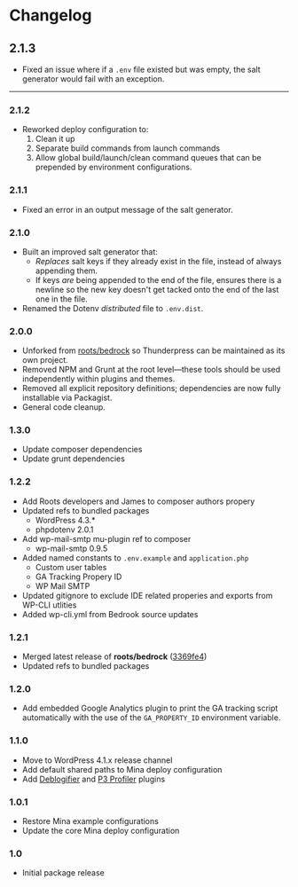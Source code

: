 # Changelog

## 2.1.3
- Fixed an issue where if a `.env` file existed but was empty, the salt generator would fail with an exception.

-----

### 2.1.2
- Reworked deploy configuration to:
    1. Clean it up
    2. Separate build commands from launch commands
    3. Allow global build/launch/clean command queues that can be prepended by environment configurations.

### 2.1.1
- Fixed an error in an output message of the salt generator.

### 2.1.0
- Built an improved salt generator that:
    - _Replaces_ salt keys if they already exist in the file, instead of always appending them.
    - If keys _are_ being appended to the end of the file, ensures there is a newline so the new key doesn't get tacked onto the end of the last one in the file.
- Renamed the Dotenv _distributed_ file to `.env.dist`.

### 2.0.0
- Unforked from [roots/bedrock](https://github.com/roots/bedrock) so Thunderpress can be maintained as its own project.
- Removed NPM and Grunt at the root level—these tools should be used independently within plugins and themes.
- Removed all explicit repository definitions; dependencies are now fully installable via Packagist.
- General code cleanup.

### 1.3.0
- Update composer dependencies
- Update grunt dependencies

### 1.2.2
- Add Roots developers and James to composer authors propery
- Updated refs to bundled packages  
    - WordPress 4.3.*
    - phpdotenv 2.0.1
- Add wp-mail-smtp mu-plugin ref to composer  
    - wp-mail-smtp 0.9.5
- Added named constants to `.env.example` and `application.php`  
    - Custom user tables
    - GA Tracking Propery ID
    - WP Mail SMTP
- Updated gitignore to exclude IDE related properies and exports from WP-CLI utlities  
- Added wp-cli.yml from Bedrook source updates


### 1.2.1

- Merged latest release of **roots/bedrock** ([3369fe4](https://github.com/roots/bedrock/tree/3369fe4))
- Updated refs to bundled packages

### 1.2.0

- Add embedded Google Analytics plugin to print the GA tracking script automatically with the use of the `GA_PROPERTY_ID` environment variable.

### 1.1.0

- Move to WordPress 4.1.x release channel
- Add default shared paths to Mina deploy configuration
- Add [Deblogifier](https://github.com/asmbs/wp-deblogify) and [P3 Profiler](https://wordpress.org/plugins/p3-profiler/) plugins

### 1.0.1

- Restore Mina example configurations
- Update the core Mina deploy configuration

### 1.0

- Initial package release

